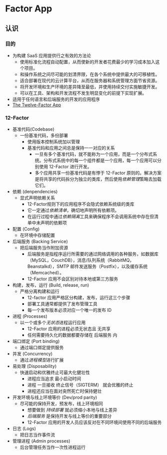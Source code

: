 # Factor App

## 认识
### 目的
- 为构建 SaaS 应用提供行之有效的方法论
	- 使用标准化流程自动配置，从而使新的开发者花费最少的学习成本加入这个项目。
	- 和操作系统之间尽可能的划清界限，在各个系统中提供最大的可移植性。
	- 适合部署在现代的云计算平台，从而在服务器和系统管理方面节省资源。
	- 将开发环境和生产环境的差异降至最低，并使用持续交付实施敏捷开发。
	- 可以在工具、架构和开发流程不发生明显变化的前提下实现扩展。
- 适用于任何语言和后端服务的开发的应用程序
- [The Twelve-Factor App](https://12factor.net/zh_cn/)

### 12-Factor
- 基准代码(Codebase)
	- 一份基准代码，多份部署
		- 使用版本控制系统加以管理
		- 基准代码和应用之间总是保持一一对应的关系
			- 一旦有多个基准代码，就不能称为一个应用，而是一个分布式系统。分布式系统中的每一个组件都是一个应用，每一个应用可以分别使用 12-Factor 进行开发。
			- 多个应用共享一份基准代码是有悖于 12-Factor 原则的。解决方案是将共享的代码拆分为独立的类库，然后使用*依赖管理*策略去加载它们。
- 依赖 (denpendencies)
	- 显式声明依赖关系
		- 12-Factor规则下的应用程序不会隐式依赖系统级的类库
		- 它一定通过*依赖清单*，确切地声明所有依赖项。
		- 在运行过程中通过*依赖隔离*工具来确保程序不会调用系统中存在但清单中未声明的依赖项
- 配置 (Config)
	- 在环境中存储配置
- 后端服务 (Backing Service)
	- 把后端服务当作附加资源
		- 后端服务是指程序运行所需要的通过网络调用的各种服务，如数据库（MySQL，CouchDB），消息/队列系统（RabbitMQ，Beanstalkd），SMTP 邮件发送服务（Postfix），以及缓存系统（Memcached）。
		- 12-Factor 应用不会区别对待本地或第三方服务
- 构建，发布，运行 (Build, release, run)
	- 严格分离构建和运行
		- 12-factor 应用严格区分构建，发布，运行这三个步骤
		- 部署工具通常都提供了发布管理工具
		- 每一个发布版本必须对应一个唯一的发布 ID
- 进程 (Processes)
	- 以一个或多个*无状态*进程运行应用
		- 12-Factor 应用的进程必须无状态且 无共享 
		- 任何需要持久化的数据都要存储在 后端服务 内
- 端口绑定 (Port binding)
	- 通过端口绑定提供服务
- 并发 (Concurrency)
	- 通过*进程模型*进行扩展
- 易处理 (Disposability)
	- 快速启动和优雅终止可最大化健壮性
		- 进程应当追求 最小启动时间
		- 进程 一旦接收 终止信号（SIGTERM） 就会优雅的终止
		- 进程还应当在面对突然死亡时保持健壮
- 开发环境与线上环境等价 (Dev/prod parity)
	- 尽可能的保持开发，预发布，线上环境相同
		- 想要做到 *持续部署* 就必须缩小本地与线上差异
		- *后端服务* 是保持开发与线上等价的重要部分
		- 12-Factor 应用的开发人员应该反对在不同环境间使用不同的后端服务
- 日志 (Logs)
	- 把日志当作事件流
- 管理进程 (Admin processes)
	- 后台管理任务当作一次性进程运行

